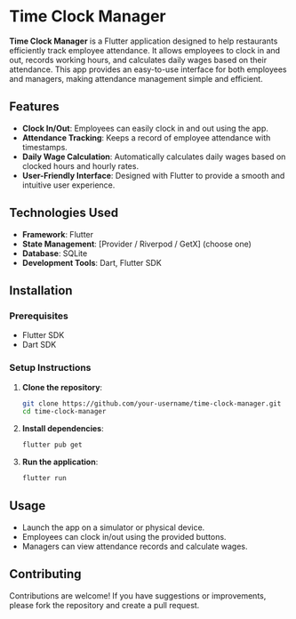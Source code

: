 # Time Clock Manager

**Time Clock Manager** is a Flutter application designed to help restaurants efficiently track employee attendance. It allows employees to clock in and out, records working hours, and calculates daily wages based on their attendance. This app provides an easy-to-use interface for both employees and managers, making attendance management simple and efficient.

## Features

- **Clock In/Out**: Employees can easily clock in and out using the app.
- **Attendance Tracking**: Keeps a record of employee attendance with timestamps.
- **Daily Wage Calculation**: Automatically calculates daily wages based on clocked hours and hourly rates.
- **User-Friendly Interface**: Designed with Flutter to provide a smooth and intuitive user experience.

## Technologies Used

- **Framework**: Flutter
- **State Management**: [Provider / Riverpod / GetX] (choose one)
- **Database**: SQLite
- **Development Tools**: Dart, Flutter SDK

## Installation

### Prerequisites

- Flutter SDK
- Dart SDK

### Setup Instructions

1. **Clone the repository**:

   ```bash
   git clone https://github.com/your-username/time-clock-manager.git
   cd time-clock-manager
   ```

2. **Install dependencies**:

   ```bash
   flutter pub get
   ```

3. **Run the application**:

   ```bash
   flutter run
   ```

## Usage

- Launch the app on a simulator or physical device.
- Employees can clock in/out using the provided buttons.
- Managers can view attendance records and calculate wages.

## Contributing

Contributions are welcome! If you have suggestions or improvements, please fork the repository and create a pull request.
